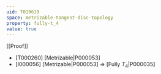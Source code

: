 ```yaml
---
uid: T019619
space: metrizable-tangent-disc-topology
property: fully-t_4
value: true
---
```

[[Proof]]

* [T000260] [Metrizable|P000053]
* [I000056] [Metrizable|P000053] => [Fully $T_4$|P000035]

